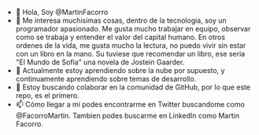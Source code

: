 - 👋 Hola, Soy @MartinFacorro
- 👀 Me interesa muchisimas cosas, dentro de la tecnologia, soy un programador apasionado. Me gusta mucho trabajar en equipo, observar como se trabaja y entender el valor del capital humano. En otros ordenes de la vida, me gusta mucho la lectura, no puedo vivir sin estar con un libro en la mano. Su tuviese que recomendar un libro, ese seria "El Mundo de Sofia" una novela de Jostein Gaarder.
- 🌱 Actualmente estoy aprendiendo sobre la nube por supuesto, y continuamente aprendiendo sobre temas de desarrollo.
- 💞️ Estoy buscando colaborar en la comunidad de GitHub, por lo que este repo, es el primero.
- 📫 Cómo llegar a mí podes encontrarme en Twitter buscandome como @FacorroMartin. Tambien podes buscarme en LinkedIn como Martin Facorro.

<!---
MartinFacorro/MartinFacorro is a ✨ special ✨ repository because its `README.md` (this file) appears on your GitHub profile.
You can click the Preview link to take a look at your changes.
--->
